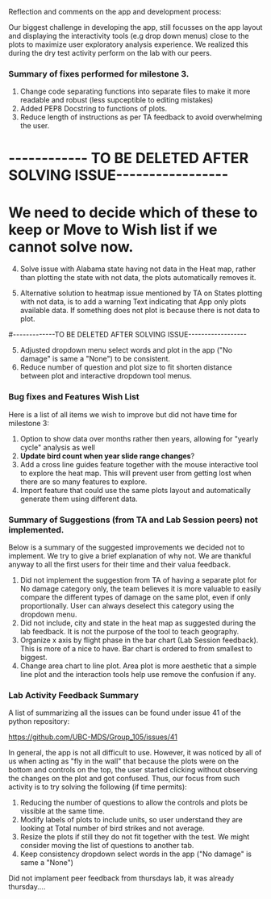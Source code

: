 Reflection and comments on the app and development process:

Our biggest challenge in developing the app, still focusses on the app layout and displaying the interactivity tools (e.g drop down menus) close to the plots to maximize user exploratory analysis experience. We realized this during the dry test activity perform on the lab with our peers.


### Summary of fixes performed for milestone 3.

1. Change code separating functions into separate files to make it more readable and robust (less supceptible to editing mistakes)
2. Added PEP8 Docstring to functions of plots.
3. Reduce length of instructions as per TA feedback to avoid overwhelming the user.

# ------------ TO BE DELETED AFTER SOLVING ISSUE----------------- 

# We need to decide which of these to keep or Move to Wish list if we cannot solve now.

4. Solve issue with Alabama state having not data in the Heat map, rather than plotting the state with not data, the plots automatically removes it. 

4. Alternative solution to heatmap issue mentioned by TA on States plotting with not data, is to add a warning Text indicating that App only plots available data. If something does not plot is because there is not data to plot.

#-------------TO BE DELETED AFTER SOLVING ISSUE------------------

5. Adjusted dropdown menu select words and plot in the app ("No damage" is same a "None") to be consistent.
6. Reduce number of question and plot size to fit shorten distance between plot and interactive dropdown tool menus.

### Bug fixes and Features Wish List

Here is a list of all items we wish to improve but did not have time for milestone 3:

1. Option to show data over months rather then years, allowing for "yearly cycle" analysis as well
2. **Update bird count when year slide range changes**?
3. Add a cross line guides feature together with the mouse interactive tool to explore the heat map. This will prevent user from getting lost when there are so many features to explore.
4. Import feature that could use the same plots layout and automatically generate them using different data.

### Summary of Suggestions (from TA and Lab Session peers) not implemented.

Below is a summary of the suggested improvements we decided not to implement. We try to give a brief explanation of why not. We are thankful anyway to all the first users for their time and their valua feedback. 

1. Did not implement the suggestion from TA of having a separate plot for No damage category only, the team believes it is more valuable to easily compare the different types of damage on the same plot, even if only proportionally. User can always deselect this category using the dropdown menu.
2. Did not include, city and state in the heat map as suggested during the lab feedback. It is not the purpose of the tool to teach geography.  
3. Organize x axis by flight phase in the bar chart (Lab Session feedback). This is more of a nice to have. Bar chart is ordered to from smallest to biggest. 
4. Change area chart to line plot. Area plot is more aesthetic that a simple line plot and the interaction tools help use remove the confusion if any.   


### Lab Activity Feedback Summary

A list of summarizing all the issues can be found under issue 41 of the python repository:

https://github.com/UBC-MDS/Group_105/issues/41

In general, the app is not all difficult to use. However, it was noticed by all of us when acting as "fly in the wall" that because the plots were on the bottom and controls on the top, the user started clicking without observing the changes on the plot and got confused. Thus, our focus from such activity is to try solving the following (if time permits):

1. Reducing the number of questions to allow the controls and plots be vissible at the same time.
2. Modify labels of plots to include units, so user understand they are looking at Total number of bird strikes and not average. 
3. Resize the plots if still they do not fit together with the test. We might consider moving the list of questions to another tab.
4. Keep consistency dropdown select words in the app ("No damage" is same a "None")








Did not implament peer feedback from thursdays lab, it was already thursday....

